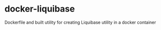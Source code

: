 # docker-liquibase
Dockerfile and built utility for creating Liquibase utility in a docker container
